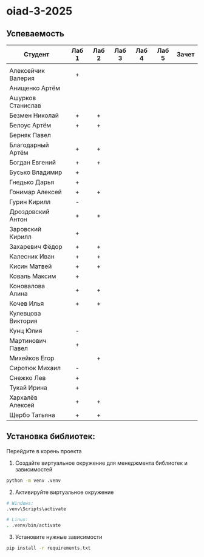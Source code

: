# oiad-3-2025

## Успеваемость

| Студент            | Лаб 1 | Лаб 2 | Лаб 3 | Лаб 4 | Лаб 5 | Зачет |
| ------------------ | :---: | :---: | :---: | :---: | :---: | :---: |
|                    |       |       |       |       |       |       |
| Алексейчик Валерия |   +   |       |       |       |       |       |
| Анищенко Артём     |       |       |       |       |       |       |
| Ашурков Станислав  |       |       |       |       |       |       |
| Безмен Николай     |   +   |   +   |       |       |       |       |
| Белоус Артём       |   +   |   +   |       |       |       |       |
| Берняк Павел       |       |       |       |       |       |       |
| Благодарный Артём  |   +   |   +   |       |       |       |       |
| Богдан Евгений     |   +   |   +   |       |       |       |       |
| Бусько Владимир    |   +   |       |       |       |       |       |
| Гнедько Дарья      |   +   |       |       |       |       |       |
| Гонимар Алексей    |   +   |   +   |       |       |       |       |
| Гурин Кирилл       |   -   |       |       |       |       |       |
| Дроздовский Антон  |   +   |   +   |       |       |       |       |
| Заровский Кирилл   |   +   |       |       |       |       |       |
| Захаревич Фёдор    |   +   |   +   |       |       |       |       |
| Калесник Иван      |   +   |   +   |       |       |       |       |
| Кисин Матвей       |   +   |   +   |       |       |       |       |
| Коваль Максим      |   +   |       |       |       |       |       |
| Коновалова Алина   |   +   |   +   |       |       |       |       |
| Кочев Илья         |   +   |   +   |       |       |       |       |
| Кулевцова Виктория |       |       |       |       |       |       |
| Кунц Юлия          |   -   |       |       |       |       |       |
| Мартинович Павел   |   +   |       |       |       |       |       |
| Михейков Егор      |       |   +   |       |       |       |       |
| Сиротюк Михаил     |   -   |       |       |       |       |       |
| Снежко Лев         |   +   |       |       |       |       |       |
| Тукай Ирина        |   +   |       |       |       |       |       |
| Хархалёв Алексей   |   +   |   +   |       |       |       |       |
| Щербо Татьяна      |   +   |   +   |       |       |       |       |


## Установка библиотек:

Перейдите в корень проекта
1. Создайте виртуальное окружение для менеджмента библиотек и зависимостей
```bash
python -m venv .venv
```
2. Активируйте виртуальное окружение
```bash
# Windows:
.venv\Scripts\activate

# Linux:
. .venv/bin/activate
```
3. Установите нужные зависимости
```bash
pip install -r requirements.txt
```

